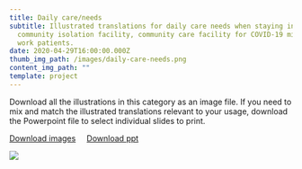```yaml
---
title: Daily care/needs
subtitle: Illustrated translations for daily care needs when staying in a ward,
  community isolation facility, community care facility for COVID-19 migrant
  work patients.
date: 2020-04-29T16:00:00.000Z
thumb_img_path: /images/daily-care-needs.png
content_img_path: ""
template: project
---
```

Download all the illustrations in this category as an image file. If you need to mix and match the illustrated translations relevant to your usage, download the Powerpoint file to select individual slides to print.

<a class="button" href="https://google.com" style="margin-bottom: 0.75em;">Download images</a> &nbsp;&nbsp;&nbsp; <a class="button" href="https://google.com" style="margin-bottom: 0.75em;">Download ppt</a>

<!-- <table><thead><tr><th>Download all the illustrations in this category as image files.</th><th>Download as Powerpoint file to mix and match the illustrated translations relevant to your usage.</th></tr></thead><tbody><tr><td><a class="button" href="https://google.com">Download images</a></td><td><a class="button" href="https://google.com">Download ppt</a></td></tr></tbody></table> -->

![](/images/daily-care-needs.png)